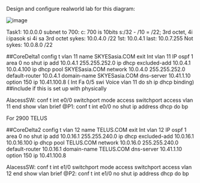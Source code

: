 Design and configure realworld lab for this diagram:

![image](https://github.com/user-attachments/assets/53e9a9a8-18a7-4c07-b13b-02460f26a0bf)

Task1:
10.0.0.0 subnet to 700:
c: 700 is 10bits
s:/32 - /10 = /22; 3rd octet, 4i
i:ipasok si 4i sa 3rd octet
sykes: 10.0.4.0 /22
1st: 10.0.4.1 last: 10.0.7.255
Not sykes: 10.0.8.0 /22

##CoreDelta1
config t
vlan 11
 name SKYESasia.COM
 exit
Int vlan 11
 IP ospf 1 area 0
 no shut
 ip add 10.0.4.1 255.255.252.0
ip dhcp excluded-add 10.0.4.1 10.0.4.100
ip dhcp pool SKYESasia.COM
 network 10.0.4.0 255.255.252.0
 default-router 10.0.4.1
 domain-name SKYESasia.COM
 dns-server 10.41.1.10
 option 150 ip 10.41.100.8
( Int Fa 0/5
  swi Voice vlan 11
  do sh ip dhcp binding) ##include if this is set up with physically

  AlacessSW:
  conf t
  int e0/0
  switchport mode access
  switchport access vlan 11
  end
  show vlan brief
  @P1:
  conf t 
  int e0/0
  no shut
  ip address dhcp
  do bp

For 2900 TELUS

  ##CoreDelta2
config t
vlan 12
 name TELUS.COM
 exit
Int vlan 12
 IP ospf 1 area 0
 no shut
 ip add 10.0.16.1 255.255.240.0
ip dhcp excluded-add 10.0.16.1 10.0.16.100
ip dhcp pool TELUS.COM
 network 10.0.16.0 255.255.240.0
 default-router 10.0.16.1
 domain-name TELUS.COM
 dns-server 10.41.1.10
 option 150 ip 10.41.100.8
 
  AlacessSW:
  conf t
  int e1/0
  switchport mode access
  switchport access vlan 12
  end
  show vlan brief
  @P2:
  conf t 
  int e1/0
  no shut
  ip address dhcp
  do bp
  
